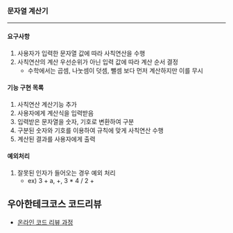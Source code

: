 ### 문자열 계산기   
---    
#### 요구사항     
1. 사용자가 입력한 문자열 값에 따라 사칙연산을 수행    
1. 사칙연산의 계산 우선순위가 아닌 입력 값에 따라 계산 순서 결정    
    - 수학에서는 곱셈, 나눗셈이 덧셈, 뺄셈 보다 먼저 계산하지만 이를 무시
  
#### 기능 구현 목록  
1. 사칙연산 계산기능 추가  
1. 사용자에게 계산식을 입력받음  
1. 입력받은 문자열을 숫자, 기호로 변환하여 구분  
1. 구분된 숫자와 기호를 이용하여 규칙에 맞게 사칙연산 수행  
1. 계산된 결과를 사용자에게 출력  
    
#### 예외처리  
1. 잘못된 인자가 들어오는 경우 예외 처리  
    * ex) 3 + a, +, 3 * 4 / 2 +    
  
## 우아한테크코스 코드리뷰
* [온라인 코드 리뷰 과정](https://github.com/woowacourse/woowacourse-docs/blob/master/maincourse/README.md)